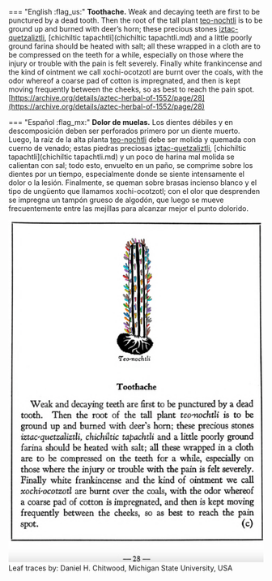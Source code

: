 
=== "English :flag_us:"
    **Toothache.** Weak and decaying teeth are first to be punctured by a dead tooth. Then the root of the tall plant [teo-nochtli](Teo-nochtli.md) is to be ground up and burned with deer’s horn; these precious stones [iztac-quetzaliztli](iztac-quetzaliztli.md), [chichiltic tapachtli](chichiltic tapachtli.md) and a little poorly ground farina should be heated with salt; all these wrapped in a cloth are to be compressed on the teeth for a while, especially on those where the injury or trouble with the pain is felt severely. Finally white frankincense and the kind of ointment we call xochi-ocotzotl are burnt over the coals, with the odor whereof a coarse pad of cotton is impregnated, and then is kept moving frequently between the cheeks, so as best to reach the pain spot.  
    [https://archive.org/details/aztec-herbal-of-1552/page/28](https://archive.org/details/aztec-herbal-of-1552/page/28)  


=== "Español :flag_mx:"
    **Dolor de muelas.** Los dientes débiles y en descomposición deben ser perforados primero por un diente muerto. Luego, la raíz de la alta planta [teo-nochtli](Teo-nochtli.md) debe ser molida y quemada con cuerno de venado; estas piedras preciosas [iztac-quetzaliztli](iztac-quetzaliztli.md), [chichiltic tapachtli](chichiltic tapachtli.md) y un poco de harina mal molida se calientan con sal; todo esto, envuelto en un paño, se comprime sobre los dientes por un tiempo, especialmente donde se siente intensamente el dolor o la lesión. Finalmente, se queman sobre brasas incienso blanco y el tipo de ungüento que llamamos xochi-ocotzotl; con el olor que desprenden se impregna un tampón grueso de algodón, que luego se mueve frecuentemente entre las mejillas para alcanzar mejor el punto dolorido.  


![D_p028.png](assets/D_p028.png)  
Leaf traces by: Daniel H. Chitwood, Michigan State University, USA  